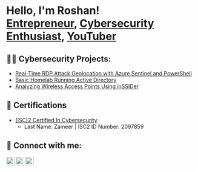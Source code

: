 <h1>Hello, I'm Roshan! <br/><a href="https://channelsincubator.com/">Entrepreneur</a>, <a href="https://www.linkedin.com/in/MohammedRoshanZameer/">Cybersecurity Enthusiast</a>, <a href="https://www.youtube.com/@rzyoutubeautomation">YouTuber</a></h1>

<h2>👨‍💻 Cybersecurity Projects:</h2>

- [Real-Time RDP Attack Geolocation with Azure Sentinel and PowerShell](https://github.com/roshanzameer01/RDPAttack-Monitoring-With-AzureSentinel)
- [Basic Homelab Running Active Directory](https://github.com/roshanzameer01/ActiveDirectoryLab)
- [Analyzing Wireless Access Points Using inSSIDer](https://github.com/roshanzameer01/AnalyzingWirelessAccessPoint)


<h2>📄 Certifications</h2>

- [(ISC)2 Certified In Cybersecurity](https://my.isc2.org/s/MemberVerification)
  - Last Name: Zameer | ISC2 ID Number: 2097859   
  

<h2> 🤳 Connect with me:</h2>

[<img align="left" alt="RoshanZameer | YouTube" width="22px" src="https://cdn.jsdelivr.net/npm/simple-icons@v3/icons/youtube.svg" />][youtube]
[<img align="left" alt="RoshanZameer | LinkedIn" width="22px" src="https://cdn.jsdelivr.net/npm/simple-icons@v3/icons/linkedin.svg" />][linkedin]
[<img align="left" alt="RoshanZameer | Instagram" width="22px" src="https://cdn.jsdelivr.net/npm/simple-icons@v3/icons/instagram.svg" />][instagram]

[youtube]: https://www.youtube.com/@rzyoutubeautomation/
[instagram]: https://www.instagram.com/roshanzameer.yt/
[linkedin]: https://www.linkedin.com/in/MohammedRoshanZameer/

